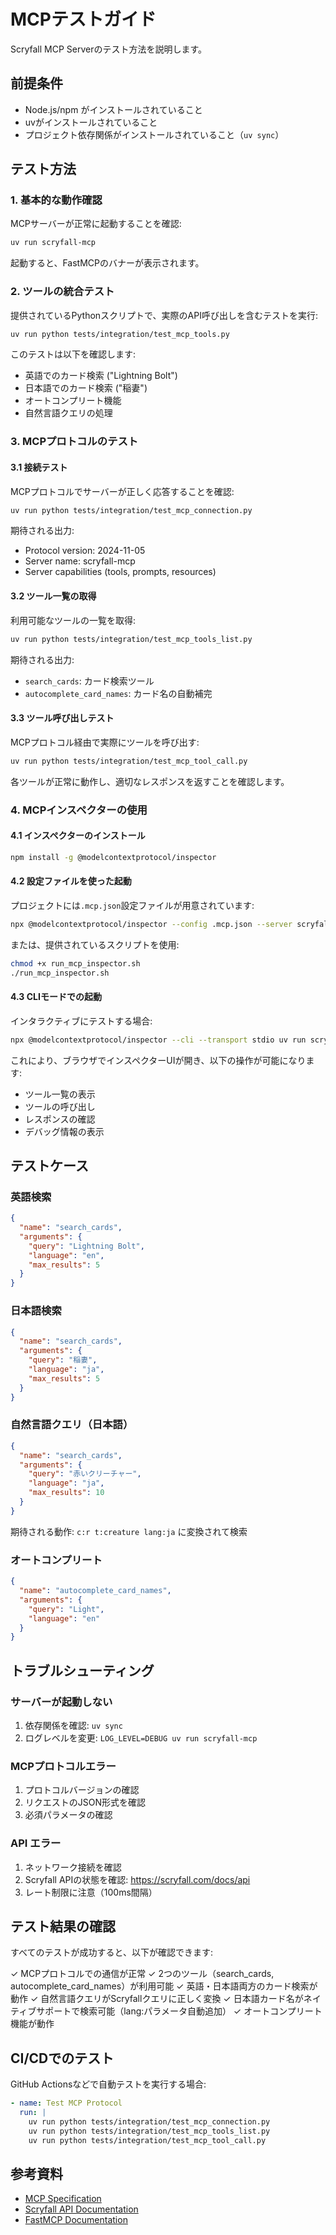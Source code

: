 # MCPテストガイド

Scryfall MCP Serverのテスト方法を説明します。

## 前提条件

- Node.js/npm がインストールされていること
- uvがインストールされていること
- プロジェクト依存関係がインストールされていること（`uv sync`）

## テスト方法

### 1. 基本的な動作確認

MCPサーバーが正常に起動することを確認:

```bash
uv run scryfall-mcp
```

起動すると、FastMCPのバナーが表示されます。

### 2. ツールの統合テスト

提供されているPythonスクリプトで、実際のAPI呼び出しを含むテストを実行:

```bash
uv run python tests/integration/test_mcp_tools.py
```

このテストは以下を確認します:
- 英語でのカード検索 ("Lightning Bolt")
- 日本語でのカード検索 ("稲妻")
- オートコンプリート機能
- 自然言語クエリの処理

### 3. MCPプロトコルのテスト

#### 3.1 接続テスト

MCPプロトコルでサーバーが正しく応答することを確認:

```bash
uv run python tests/integration/test_mcp_connection.py
```

期待される出力:
- Protocol version: 2024-11-05
- Server name: scryfall-mcp
- Server capabilities (tools, prompts, resources)

#### 3.2 ツール一覧の取得

利用可能なツールの一覧を取得:

```bash
uv run python tests/integration/test_mcp_tools_list.py
```

期待される出力:
- `search_cards`: カード検索ツール
- `autocomplete_card_names`: カード名の自動補完

#### 3.3 ツール呼び出しテスト

MCPプロトコル経由で実際にツールを呼び出す:

```bash
uv run python tests/integration/test_mcp_tool_call.py
```

各ツールが正常に動作し、適切なレスポンスを返すことを確認します。

### 4. MCPインスペクターの使用

#### 4.1 インスペクターのインストール

```bash
npm install -g @modelcontextprotocol/inspector
```

#### 4.2 設定ファイルを使った起動

プロジェクトには`.mcp.json`設定ファイルが用意されています:

```bash
npx @modelcontextprotocol/inspector --config .mcp.json --server scryfall
```

または、提供されているスクリプトを使用:

```bash
chmod +x run_mcp_inspector.sh
./run_mcp_inspector.sh
```

#### 4.3 CLIモードでの起動

インタラクティブにテストする場合:

```bash
npx @modelcontextprotocol/inspector --cli --transport stdio uv run scryfall-mcp
```

これにより、ブラウザでインスペクターUIが開き、以下の操作が可能になります:
- ツール一覧の表示
- ツールの呼び出し
- レスポンスの確認
- デバッグ情報の表示

## テストケース

### 英語検索

```json
{
  "name": "search_cards",
  "arguments": {
    "query": "Lightning Bolt",
    "language": "en",
    "max_results": 5
  }
}
```

### 日本語検索

```json
{
  "name": "search_cards",
  "arguments": {
    "query": "稲妻",
    "language": "ja",
    "max_results": 5
  }
}
```

### 自然言語クエリ（日本語）

```json
{
  "name": "search_cards",
  "arguments": {
    "query": "赤いクリーチャー",
    "language": "ja",
    "max_results": 10
  }
}
```

期待される動作: `c:r t:creature lang:ja` に変換されて検索

### オートコンプリート

```json
{
  "name": "autocomplete_card_names",
  "arguments": {
    "query": "Light",
    "language": "en"
  }
}
```

## トラブルシューティング

### サーバーが起動しない

1. 依存関係を確認: `uv sync`
2. ログレベルを変更: `LOG_LEVEL=DEBUG uv run scryfall-mcp`

### MCPプロトコルエラー

1. プロトコルバージョンの確認
2. リクエストのJSON形式を確認
3. 必須パラメータの確認

### API エラー

1. ネットワーク接続を確認
2. Scryfall APIの状態を確認: https://scryfall.com/docs/api
3. レート制限に注意（100ms間隔）

## テスト結果の確認

すべてのテストが成功すると、以下が確認できます:

✓ MCPプロトコルでの通信が正常
✓ 2つのツール（search_cards, autocomplete_card_names）が利用可能
✓ 英語・日本語両方のカード検索が動作
✓ 自然言語クエリがScryfallクエリに正しく変換
✓ 日本語カード名がネイティブサポートで検索可能（lang:パラメータ自動追加）
✓ オートコンプリート機能が動作

## CI/CDでのテスト

GitHub Actionsなどで自動テストを実行する場合:

```yaml
- name: Test MCP Protocol
  run: |
    uv run python tests/integration/test_mcp_connection.py
    uv run python tests/integration/test_mcp_tools_list.py
    uv run python tests/integration/test_mcp_tool_call.py
```

## 参考資料

- [MCP Specification](https://modelcontextprotocol.io/)
- [Scryfall API Documentation](https://scryfall.com/docs/api)
- [FastMCP Documentation](https://github.com/jlowin/fastmcp)
